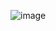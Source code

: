 ![image](https://github.com/DAD609/LeetCode_SQL/assets/67281187/d8aac065-6f59-46dd-bdee-fb301ce6401b)
